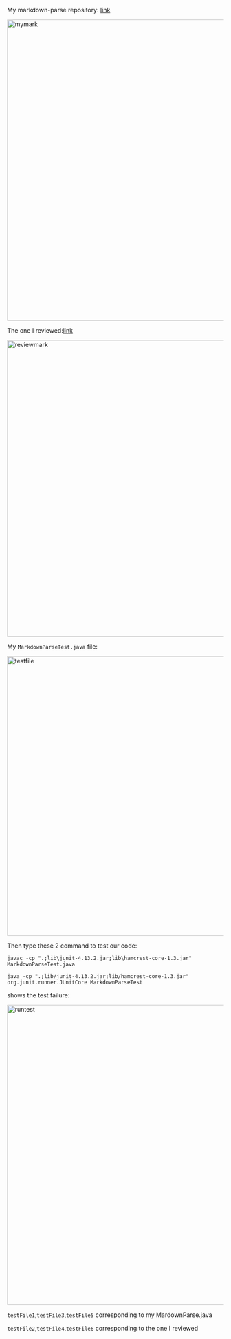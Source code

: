 My markdown-parse repository: [link](https://github.com/kyy006/markdown-parse)

<img width="698" alt="mymark" src="https://user-images.githubusercontent.com/92092627/155770147-14680967-1815-47cb-b38a-80d3deac372f.png">


The one I reviewed:[link](https://github.com/jdweak/markdown-parse/blob/main/MarkdownParse.java)

<img width="688" alt="reviewmark" src="https://user-images.githubusercontent.com/92092627/155770152-ddef87ba-6ede-4a3a-ad2e-8447c709e985.png">


My `MarkdownParseTest.java` file:

<img width="648" alt="testfile" src="https://user-images.githubusercontent.com/92092627/155770125-7bfac8c2-58f3-40b9-b512-fd8be2f29aee.png">

Then type these 2 command to test our code:

`javac -cp ".;lib\junit-4.13.2.jar;lib\hamcrest-core-1.3.jar" MarkdownParseTest.java`

`java -cp ".;lib/junit-4.13.2.jar;lib/hamcrest-core-1.3.jar" org.junit.runner.JUnitCore MarkdownParseTest`


shows the test failure:

<img width="696" alt="runtest" src="https://user-images.githubusercontent.com/92092627/155770580-cdaccb29-e854-46fc-9c94-549f3d74a224.png">

`testFile1`,`testFile3`,`testFile5`  corresponding to my MardownParse.java

`testFile2`,`testFile4`,`testFile6`  corresponding to the one I reviewed
